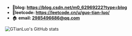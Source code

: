 - :speech_balloon:**blog: https://blog.csdn.net/m0_62969222?type=blog** 
- :ledger:**leetcode: https://leetcode.cn/u/guo-tian-luo/**                               
- :house: **email: 2985496686@qq.com**



 ![GTianLuo's GitHub stats](https://github-readme-stats.vercel.app/api?username=stacklens&show_icons=true&theme=radical)


<!--START_SECTION:waka-->
<!--END_SECTION:waka-->
